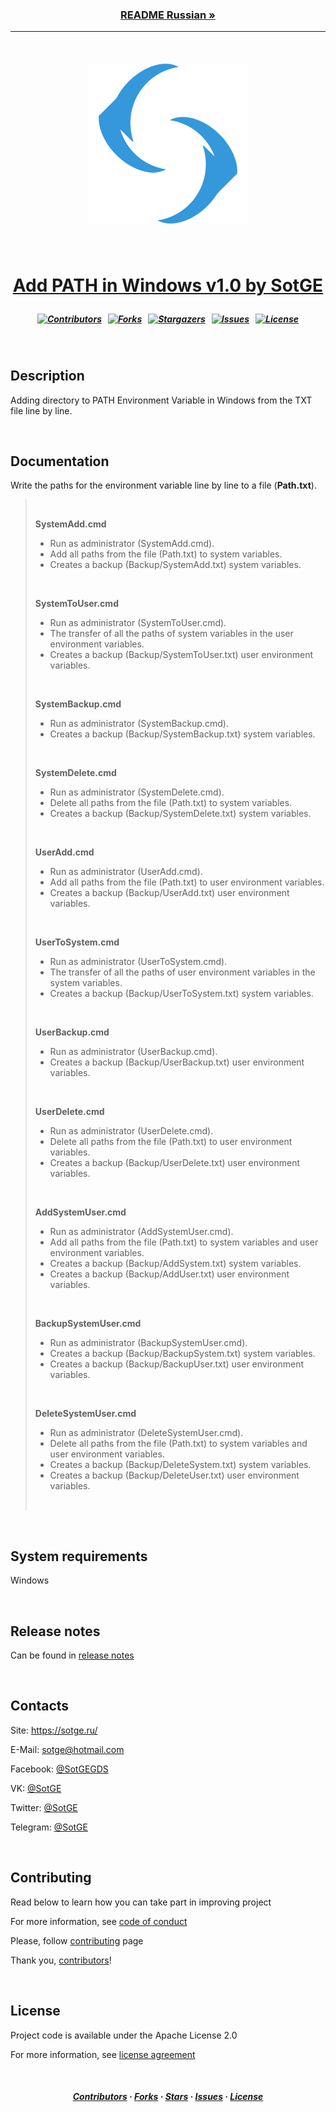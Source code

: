 
<!---
    Product: Add path in Windows
    Version: 1.0
-->
<!---
    Developer: SotGE
    Author: Maksim E. Sorokin
    Site: https://sotge.ru
-->
<!---
    GitHub: https://github.com/SotGE/Add-path-in-Windows
    LICENSE: https://github.com/SotGE/Add-PATH-in-Windows/blob/master/LICENSE
-->

[home-url]: <https://github.com/SotGE/Add-PATH-in-Windows> (Home)

[code-of-conduct-url]: <./CODE_OF_CONDUCT.md> (CODE_OF_CONDUCT)
[contributing-url]: <./CONTRIBUTING.md> (CONTRIBUTING)
[license-url]: <./LICENSE> (LICENSE)
[readme-url]: <./README.md> (README)
[readme-ru-url]: <./README_RU.md> (README_RU)
[release-notes-url]: <./RELEASE_NOTES.md> (RELEASE_NOTES)

[contributors-url]: <https://github.com/SotGE/Add-PATH-in-Windows/graphs/contributors> (Contributors)
[forks-url]: <https://github.com/SotGE/Add-PATH-in-Windows/network/members> (Forks)
[stars-url]: <https://github.com/SotGE/Add-PATH-in-Windows/stargazers> (Stars)
[issues-url]: <https://github.com/SotGE/Add-PATH-in-Windows/issues> (Issues)
[license-url]: <https://github.com/SotGE/Add-PATH-in-Windows/blob/master/LICENSE> (License)

[contributors-shield]: <https://img.shields.io/github/contributors/SotGE/Add-PATH-in-Windows.svg?style=flat-square> (Contributors)
[forks-shield]: <https://img.shields.io/github/forks/SotGE/Add-PATH-in-Windows.svg?style=flat-square> (Forks)
[stars-shield]: <https://img.shields.io/github/stars/SotGE/Add-PATH-in-Windows.svg?style=flat-square> (Stars)
[issues-shield]: <https://img.shields.io/github/issues/SotGE/Add-PATH-in-Windows.svg?style=flat-square> (Issues)
[license-shield]: <https://img.shields.io/github/license/SotGE/Add-PATH-in-Windows.svg?style=flat-square> (License)

[logo-img]: <./.gitimg/LOGO.png> (LOGO)

### **<p align="center">[README Russian »][readme-ru-url]</p>**

****

<br/>

##### <p align="center">[![LOGO][logo-img]][home-url]</p>

<br/>

# <p align="center">[Add PATH in Windows v1.0 by SotGE][home-url]</p>

##### <p align="center">[![Contributors][contributors-shield]][contributors-url] &nbsp; [![Forks][forks-shield]][forks-url] &nbsp; [![Stargazers][stars-shield]][stars-url] &nbsp; [![Issues][issues-shield]][issues-url] &nbsp; [![License][license-shield]][license-url]</p>

<br/>

## Description

Adding directory to PATH Environment Variable in Windows from the TXT file line by line.

<br/>

## Documentation

Write the paths for the environment variable line by line to a file (**Path.txt**).

> <br/>
>
> **SystemAdd.cmd**
>
> * Run as administrator (SystemAdd.cmd).
> * Add all paths from the file (Path.txt) to system variables.
> * Creates a backup (Backup/SystemAdd.txt) system variables.
>
> <br/>
>
> **SystemToUser.cmd**
>
> * Run as administrator (SystemToUser.cmd).
> * The transfer of all the paths of system variables in the user environment variables.
> * Creates a backup (Backup/SystemToUser.txt) user environment variables.
>
> <br/>
>
> **SystemBackup.cmd**
>
> * Run as administrator (SystemBackup.cmd).
> * Creates a backup (Backup/SystemBackup.txt) system variables.
>
> <br/>
>
> **SystemDelete.cmd**
>
> * Run as administrator (SystemDelete.cmd).
> * Delete all paths from the file (Path.txt) to system variables.
> * Creates a backup (Backup/SystemDelete.txt) system variables.
>
> <br/>
>
> **UserAdd.cmd**
>
> * Run as administrator (UserAdd.cmd).
> * Add all paths from the file (Path.txt) to user environment variables.
> * Creates a backup (Backup/UserAdd.txt) user environment variables.
>
> <br/>
>
> **UserToSystem.cmd**
>
> * Run as administrator (UserToSystem.cmd).
> * The transfer of all the paths of user environment variables in the system variables.
> * Creates a backup (Backup/UserToSystem.txt) system variables.
>
> <br/>
>
> **UserBackup.cmd**
>
> * Run as administrator (UserBackup.cmd).
> * Creates a backup (Backup/UserBackup.txt) user environment variables.
>
> <br/>
>
> **UserDelete.cmd**
>
> * Run as administrator (UserDelete.cmd).
> * Delete all paths from the file (Path.txt) to user environment variables.
> * Creates a backup (Backup/UserDelete.txt) user environment variables.
>
> <br/>
>
> **AddSystemUser.cmd**
>
> * Run as administrator (AddSystemUser.cmd).
> * Add all paths from the file (Path.txt) to system variables and user environment variables.
> * Creates a backup (Backup/AddSystem.txt) system variables.
> * Creates a backup (Backup/AddUser.txt) user environment variables.
>
> <br/>
>
> **BackupSystemUser.cmd**
>
> * Run as administrator (BackupSystemUser.cmd).
> * Creates a backup (Backup/BackupSystem.txt) system variables.
> * Creates a backup (Backup/BackupUser.txt) user environment variables.
>
> <br/>
>
> **DeleteSystemUser.cmd**
>
> * Run as administrator (DeleteSystemUser.cmd).
> * Delete all paths from the file (Path.txt) to system variables and user environment variables.
> * Creates a backup (Backup/DeleteSystem.txt) system variables.
> * Creates a backup (Backup/DeleteUser.txt) user environment variables.
>
> <br/>

<br/>

## System requirements

Windows

<br/>

## Release notes

Can be found in [release notes][release-notes-url]

<br/>

## Contacts

Site: <https://sotge.ru/>

E-Mail: <sotge@hotmail.com>

Facebook: [@SotGEGDS](https://www.facebook.com/sotgegds "https://www.facebook.com/sotgegds")

VK: [@SotGE](https://vk.com/sotge "https://vk.com/sotge")

Twitter: [@SotGE](https://twitter.com/sotge "https://twitter.com/sotge")

Telegram: [@SotGE](https://t.me/sotge "https://t.me/sotge")

<br/>

## Contributing

Read below to learn how you can take part in improving project

For more information, see [code of conduct][code-of-conduct-url]


Please, follow [contributing][contributing-url] page

Thank you, [contributors][contributors-url]!

<br/>

## License

Project code is available under the Apache License 2.0

For more information, see [license agreement][license-url]

<br/>

##### <p align="center">[Contributors][contributors-url] &middot; [Forks][forks-url] &middot; [Stars][stars-url] &middot; [Issues][issues-url] &middot; [License][license-url]</p>
